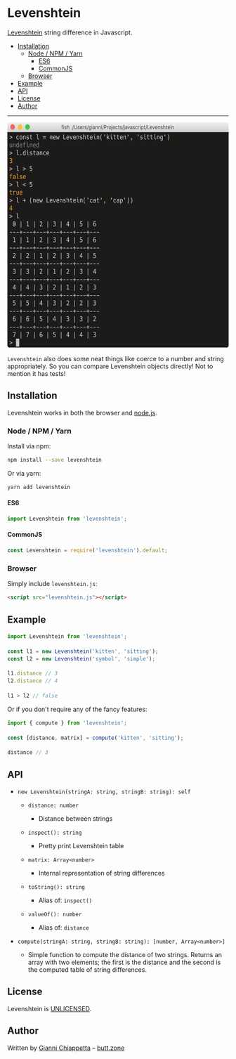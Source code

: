 # Levenshtein

[Levenshtein][wikipedia] string difference in Javascript.

<!-- START doctoc generated TOC please keep comment here to allow auto update -->
<!-- DON'T EDIT THIS SECTION, INSTEAD RE-RUN doctoc TO UPDATE -->


- [Installation](#installation)
  - [Node / NPM / Yarn](#node--npm--yarn)
    - [ES6](#es6)
    - [CommonJS](#commonjs)
  - [Browser](#browser)
- [Example](#example)
- [API](#api)
- [License](#license)
- [Author](#author)

<!-- END doctoc generated TOC please keep comment here to allow auto update -->

<hr />

<img width="595" height="513" src="images/screenshot.png?raw=true" alt="Screenshot" />

`Levenshtein` also does some neat things like coerce to a number and string
appropriately. So you can compare Levenshtein objects directly! Not to mention
it has tests!


## Installation

Levenshtein works in both the browser and [node.js][node].


### Node / NPM / Yarn

Install via npm:

``` sh
npm install --save levenshtein
```

Or via yarn:

``` sh
yarn add levenshtein
```


#### ES6

``` js
import Levenshtein from 'levenshtein';
```


#### CommonJS

``` js
const Levenshtein = require('levenshtein').default;
```


### Browser

Simply include `levenshtein.js`:

``` html
<script src="levenshtein.js"></script>
```


## Example

``` js
import Levenshtein from 'levenshtein';

const l1 = new Levenshtein('kitten', 'sitting');
const l2 = new Levenshtein('symbol', 'simple');

l1.distance // 3
l2.distance // 4

l1 > l2 // false
```

Or if you don't require any of the fancy features:

``` js
import { compute } from 'levenshtein';

const [distance, matrix] = compute('kitten', 'sitting');

distance // 3
```


## API

* `new Levenshtein(stringA: string, stringB: string): self`
  * `distance: number`
      - Distance between strings

  * `inspect(): string`
      - Pretty print Levenshtein table

  * `matrix: Array<number>`
      - Internal representation of string differences

  * `toString(): string`
      - Alias of: `inspect()`

  * `valueOf(): number`
      - Alias of: `distance`

* `compute(stringA: string, stringB: string): [number, Array<number>]`
  - Simple function to compute the distance of two strings. Returns an array with two elements; the first is the distance and the second is the computed table of string differences.


## License

Levenshtein is [UNLICENSED][unlicense].


## Author

Written by [Gianni Chiappetta][github] &ndash; [butt.zone][gf3]

[gf3]: https://butt.zone
[github]: https://github.com/gf3
[node]: http://nodejs.org/
[unlicense]: http://unlicense.org/
[wikipedia]: http://en.wikipedia.org/wiki/Levenshtein_distance

